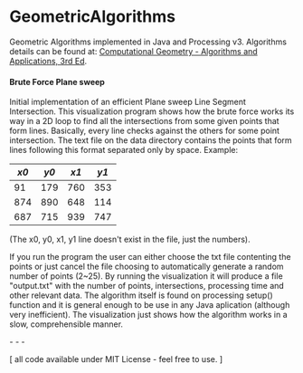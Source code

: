 # GeometricAlgorithms
Geometric Algorithms implemented in Java and Processing v3. Algorithms details can be found at: [Computational Geometry - Algorithms and Applications, 3rd Ed](https://people.inf.elte.hu/fekete/algoritmusok_msc/terinfo_geom/konyvek/Computational%20Geometry%20-%20Algorithms%20and%20Applications,%203rd%20Ed.pdf).


#### Brute Force Plane sweep
Initial implementation  of an efficient Plane sweep Line Segment Intersection. This visualization program shows how the brute force works its way in a 2D loop to find all the intersections from some given points that form lines. Basically, every line checks against the others for some point intersection. The text file on the data directory contains the points that form lines following this format separated only by space. Example:

| *x0*  |  *y0* |  *x1* |  *y1* |
| ------|------ | ------|------ |
|  91   |  179  |  760  |  353  |
|  874  |  890  |  648  |  114  |
|  687  |  715  |  939  |  747  |

(The x0, y0, x1, y1 line doesn't exist in the file, just the numbers). 

If you run the program the user can either choose the txt file contenting the points or just cancel the file choosing to automatically generate a random number of points (2~25). By running the visualization it will produce a file "output.txt" with the number of points, intersections, processing time and other relevant data. The algorithm itself is found on processing setup() function and it is general enough to be use in any Java aplication (although very inefficient). The visualization just shows how the algorithm works in a slow, comprehensible manner.

\- \- \-

\[ all code available under MIT License - feel free to use. \]
